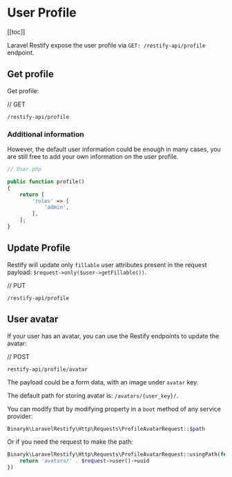 # User Profile

[[toc]]

Laravel Restify expose the user profile via `GET: /restify-api/profile` endpoint.

## Get profile

Get profile:

// GET

```http request
/restify-api/profile
```

### Additional information

However, the default user information could be enough in many cases, you are still free to add your own information on the user profile. 

```php
// User.php

public function profile()
{
    return [
        'roles' => [
            'admin',
        ],
    ];
}
```

## Update Profile

Restify will update only `fillable` user attributes present in the request payload: `$request->only($user->getFillable())`.

// PUT

```http request
/restify-api/profile
```


## User avatar

If your user has an avatar, you can use the Restify endpoints to update the avatar: 

// POST

```http request
restify-api/profile/avatar
```

The payload could be a form data, with an image under `avatar` key.

The default path for storing avatar is: `/avatars/{user_key}/`.

You can modify that by modifying property in a `boot` method of any service provider:

```php
Binaryk\LaravelRestify\Http\Requests\ProfileAvatarRequest::$path
```

Or if you need the request to make the path: 

```php
Binaryk\LaravelRestify\Http\Requests\ProfileAvatarRequest::usingPath(function(Illuminate\Http\Request $request) {
    return 'avatars/' . $request->user()->uuid
})
```

